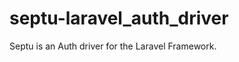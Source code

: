 septu-laravel_auth_driver
=========================

Septu is an Auth driver for the Laravel Framework.